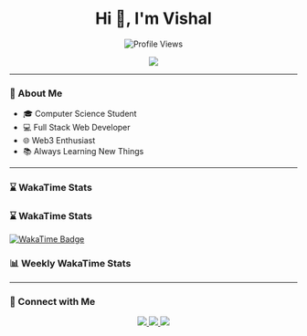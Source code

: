 <h1 align="center">Hi 👋, I'm Vishal</h1>

<p align="center">
  <img src="https://komarev.com/ghpvc/?username=VishalCsx&label=Profile%20Views&color=0e75b6&style=for-the-badge" alt="Profile Views" />
</p>

<p align="center">
  <a href="https://github.com/iVishalCsx/readme-typing-svg">
    <img src="https://readme-typing-svg.herokuapp.com?lines=Computer+Science+Student;Full+Stack+Web+Developer;Freelancer;WEB3+Enthusiast;Always+Learning+New+Things&center=true&width=500&height=45&font=Fira+Code&color=00FEEF&vCenter=true&pause=1000">
  </a>
</p>

---

### 🧠 About Me
- 🎓 Computer Science Student  
- 💻 Full Stack Web Developer  
- 🌐 Web3 Enthusiast  
- 📚 Always Learning New Things  

---

### ⌛ WakaTime Stats


 ### ⌛ WakaTime Stats

[![WakaTime Badge](https://wakatime.com/badge/user/ed53e1d1-ffed-4b82-aabb-c2b00bd431c7.svg)](https://wakatime.com/@VishalCsx)

### 📊 Weekly WakaTime Stats
<!--START_SECTION:waka-->
<!--END_SECTION:waka-->



<!-- Optional: you can embed your real WakaTime badge by replacing with your UUID -->

---

### 🤝 Connect with Me

<p align="center">
  <a href="https://linkedin.com/in/vishal-kumar-779054260" target="_blank">
    <img src="https://img.shields.io/badge/LinkedIn-0A66C2?style=for-the-badge&logo=linkedin&logoColor=white" />
  </a>
  <a href="https://twitter.com/iVishalCsx" target="_blank">
    <img src="https://img.shields.io/badge/Twitter-1DA1F2?style=for-the-badge&logo=twitter&logoColor=white" />
  </a>
  <a href="mailto:vishalcsx@gmail.com" target="_blank">
    <img src="https://img.shields.io/badge/Email-D14836?style=for-the-badge&logo=gmail&logoColor=white" />
  </a>
</p>
